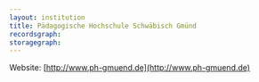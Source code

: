 ```yaml
---
layout: institution
title: Pädagogische Hochschule Schwäbisch Gmünd
recordsgraph: 
storagegraph: 
---
```


Website: [http://www.ph-gmuend.de](http://www.ph-gmuend.de)
